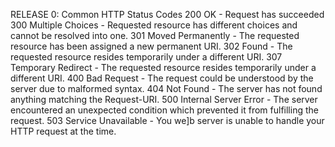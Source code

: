RELEASE 0:
Common HTTP Status Codes
200 OK - Request has succeeded
300 Multiple Choices - Requested resource has different choices and cannot be resolved into one.
301 Moved Permanently - The requested resource has been assigned a new permanent URI.
302 Found - The requested resource resides temporarily under a different URI.
307 Temporary Redirect - The requested resource resides temporarily under a different URI.
400 Bad Request - The request could be understood by the server due to malformed syntax.
404 Not Found - The server has not found anything matching the Request-URI.
500 Internal Server Error - The server encountered an unexpected condition which prevented it from fulfilling the request.
503 Service Unavailable - You we]b server is unable to handle your HTTP request at the time.
